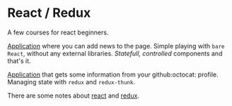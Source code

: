 # React / Redux
A few courses for react beginners.

[Application][1] where you can add news to the page. Simple playing with `bare React`, without any external libraries. *Statefull, controlled* components and that's it.

[Application][2] that gets some information from your github:octocat: profile. 
Managing state with `redux` and `redux-thunk`. 

There are some notes about [react][3] and [redux][4].

[1]: react_basic_course/src/index.js
[2]: redux_basic_course/src/index.js
[3]: info/react.md
[4]: info/redux.md
